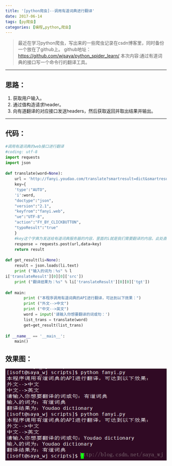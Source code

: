 ```yaml
---
title: '[python爬虫]--调用有道词典进行翻译' 
date: 2017-06-14
tags: [py爬虫]
categories: [编程,python,爬虫]
---
```


>最近在学习python爬虫，写出来的一些爬虫记录在csdn博客里，同时备份一个放在了github上。
github地址：https://github.com/wjsaya/python_spider_learn/
本次内容:通过有道词典的接口写一个命令行的翻译工具。
<!--more-->

----------
思路：
--
1. 获取用户输入。
2. 通过值构造请求header。
3. 向有道翻译的对应接口发送headers，然后获取返回并取出结果并输出。

----------



代码：
--

``` python
#调用有道词典的web接口进行翻译
#coding: utf-8
import requests
import json

def translate(word=None):
    url = 'http://fanyi.youdao.com/translate?smartresult=dict&smartresult=rule&smartresult=ugc&sessionFrom=null'
    key={
    'type':"AUTO",
    'i':word,
    "doctype":"json",
    "version":"2.1",
    "keyfrom":"fanyi.web",
    "ue":"UTF-8",
    "action":"FY_BY_CLICKBUTTON",
    "typoResult":"true"
    }  
    #key这个字典为发送给有道词典服务器的内容，里面的i就是我们需要翻译的内容。此处直接调用word变量。
    response = requests.post(url,data=key)
    return result

def get_result(li=None):
    result = json.loads(li.text)
    print ("输入的词为：%s" % l
i['translateResult'][0][0]['src'])
    print ("翻译结果为：%s" % li['translateResult'][0][0]['tgt'])

def main:
	    print ("本程序调用有道词典的API进行翻译，可达到以下效果：")
	    print ("外文-->中文")
	    print ("中文-->英文")
	    word = input('请输入你想要翻译的词或句：')
	    list_trans = translate(word)
	    get=get_result(list_trans)
	
if __name__ == '__main__':
	main()

```

效果图：
--
![youdao](https://raw.githubusercontent.com/wjsaya/BlogPictures/master/youdao.png)

